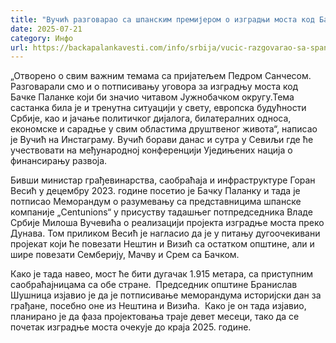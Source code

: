 ```yaml
---
title: "Вучић разговарао са шпанским премијером о изградњи моста код Бачке Паланке"
date: 2025-07-21
category: Инфо
url: https://backapalankavesti.com/info/srbija/vucic-razgovarao-sa-spanskim-premijerom-o-izgradnji-mosta-kod-backe-palanke/
---
```


„Отворено о свим важним темама са пријатељем Педром Санчесом. Разговарали смо и о потписивању уговора за изградњу моста код Бачке Паланке који би значио читавом Јужнобачком округу.Тема састанка била је и тренутна ситуацији у свету, европска будућности Србије, као и јачање политичког дијалога, билатералних односа, економске и сарадње у свим областима друштвеног живота“, написао је Вучић на Инстаграму. Вучић борави данас и сутра у Севиљи где ће учествовати на међународној конференцији Уједињених нација о финансирању развоја.

Бивши министар грађевинарства, саобраћаја и инфраструктуре Горан Весић у децембру 2023. године посетио је Бачку Паланку и тада је потписао Меморандум о разумевању са представницима шпанске компаније „Centunions“ у присуству тадашњег потпредседника Владе Србије Милоша Вучевића о реализацији пројекта изградње моста преко Дунава. Том приликом Весић је нагласио да је у питању дугоочекивани пројекат који ће повезати Нештин и Визић са остатком општине, али и шире повезати Семберију, Мачву и Срем са Бачком.

Како је тада навео, мост ће бити дугачак 1.915 метара, са приступним саобраћајницама са обе стране.  Председник општине Бранислав Шушница изјавио је да је потписивање меморандума историјски дан за грађане, посебно оне из Нештина и Визића.  Како је он тада изјавио, планирано је да фаза пројектовања траје девет месеци, тако да се почетак изградње моста очекује до краја 2025. године.
